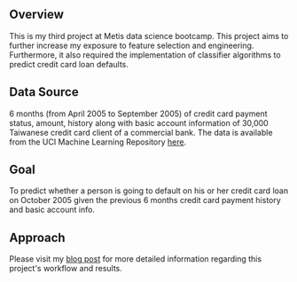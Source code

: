 ## **Overview**

This is my third project at Metis data science bootcamp. This project aims to further increase my exposure to feature selection
and engineering. Furthermore, it also required the implementation of classifier algorithms to predict credit card loan defaults.

## **Data Source**

6 months (from April 2005 to September 2005) of credit card payment status, amount, history along with basic account information 
of 30,000 Taiwanese credit card client of a commercial bank. The data is available from the UCI Machine Learning Repository
[here](https://archive.ics.uci.edu/ml/datasets/default+of+credit+card+clients).

## **Goal**

To predict whether a person is going to default on his or her credit card loan on October 2005 given the previous 6 months credit card payment history and basic account info.

## **Approach**

Please visit my [blog post](https://willtseng12.github.io/ThirdBlog/) for more detailed information regarding this project's workflow and results.

